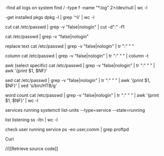
-find all logs on system
find / -type f -name "*.log" 2>/dev/null | wc -l

-get installed pkgs
dpkg -l | grep '^ii' | wc -l


cut
cat /etc/passwd | grep -v "false\|nologin" | cut -d":" -f1


cat /etc/passwd | grep -v "false\|nologin"

replace text
cat /etc/passwd | grep -v "false\|nologin" | tr ":" " "

column 
cat /etc/passwd | grep -v "false\|nologin" | tr ":" " " | column -t

awk (select specific)
cat /etc/passwd | grep -v "false\|nologin" | tr ":" " " | awk '{print $1, $NF}'

sed
cat /etc/passwd | grep -v "false\|nologin" | tr ":" " " | awk '{print $1, $NF}' | sed 's/bin/HTB/g'


word count
 cat /etc/passwd | grep -v "false\|nologin" | tr ":" " " | awk '{print $1, $NF}' | wc -l


services running
systemctl list-units --type=service --state=running

list listening
ss -ltn | wc -l

check user running service
ps -eo user,comm | grep proftpd

Curl

//[[Retrieve source code]]